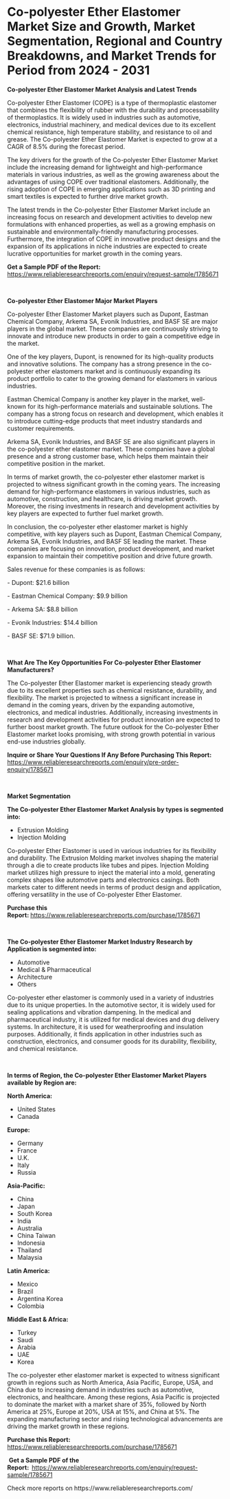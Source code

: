 <p><h1>Co-polyester Ether Elastomer Market Size and Growth, Market Segmentation, Regional and Country Breakdowns, and Market Trends for Period from 2024 -  2031</h1></p><p><strong>Co-polyester Ether Elastomer Market Analysis and Latest Trends</strong></p>
<p><p>Co-polyester Ether Elastomer (COPE) is a type of thermoplastic elastomer that combines the flexibility of rubber with the durability and processability of thermoplastics. It is widely used in industries such as automotive, electronics, industrial machinery, and medical devices due to its excellent chemical resistance, high temperature stability, and resistance to oil and grease. The Co-polyester Ether Elastomer Market is expected to grow at a CAGR of 8.5% during the forecast period.</p><p>The key drivers for the growth of the Co-polyester Ether Elastomer Market include the increasing demand for lightweight and high-performance materials in various industries, as well as the growing awareness about the advantages of using COPE over traditional elastomers. Additionally, the rising adoption of COPE in emerging applications such as 3D printing and smart textiles is expected to further drive market growth.</p><p>The latest trends in the Co-polyester Ether Elastomer Market include an increasing focus on research and development activities to develop new formulations with enhanced properties, as well as a growing emphasis on sustainable and environmentally-friendly manufacturing processes. Furthermore, the integration of COPE in innovative product designs and the expansion of its applications in niche industries are expected to create lucrative opportunities for market growth in the coming years.</p></p>
<p><strong>Get a Sample PDF of the Report:&nbsp;</strong> <a href="https://www.reliableresearchreports.com/enquiry/request-sample/1785671">https://www.reliableresearchreports.com/enquiry/request-sample/1785671</a></p>
<p>&nbsp;</p>
<p><strong>Co-polyester Ether Elastomer Major Market Players</strong></p>
<p><p>Co-polyester Ether Elastomer Market players such as Dupont, Eastman Chemical Company, Arkema SA, Evonik Industries, and BASF SE are major players in the global market. These companies are continuously striving to innovate and introduce new products in order to gain a competitive edge in the market.</p><p>One of the key players, Dupont, is renowned for its high-quality products and innovative solutions. The company has a strong presence in the co-polyester ether elastomers market and is continuously expanding its product portfolio to cater to the growing demand for elastomers in various industries.</p><p>Eastman Chemical Company is another key player in the market, well-known for its high-performance materials and sustainable solutions. The company has a strong focus on research and development, which enables it to introduce cutting-edge products that meet industry standards and customer requirements.</p><p>Arkema SA, Evonik Industries, and BASF SE are also significant players in the co-polyester ether elastomer market. These companies have a global presence and a strong customer base, which helps them maintain their competitive position in the market.</p><p>In terms of market growth, the co-polyester ether elastomer market is projected to witness significant growth in the coming years. The increasing demand for high-performance elastomers in various industries, such as automotive, construction, and healthcare, is driving market growth. Moreover, the rising investments in research and development activities by key players are expected to further fuel market growth.</p><p>In conclusion, the co-polyester ether elastomer market is highly competitive, with key players such as Dupont, Eastman Chemical Company, Arkema SA, Evonik Industries, and BASF SE leading the market. These companies are focusing on innovation, product development, and market expansion to maintain their competitive position and drive future growth.</p><p>Sales revenue for these companies is as follows:</p><p>- Dupont: $21.6 billion</p><p>- Eastman Chemical Company: $9.9 billion</p><p>- Arkema SA: $8.8 billion</p><p>- Evonik Industries: $14.4 billion</p><p>- BASF SE: $71.9 billion.</p></p>
<p>&nbsp;</p>
<p><strong>What Are The Key Opportunities For Co-polyester Ether Elastomer Manufacturers?</strong></p>
<p><p>The Co-polyester Ether Elastomer market is experiencing steady growth due to its excellent properties such as chemical resistance, durability, and flexibility. The market is projected to witness a significant increase in demand in the coming years, driven by the expanding automotive, electronics, and medical industries. Additionally, increasing investments in research and development activities for product innovation are expected to further boost market growth. The future outlook for the Co-polyester Ether Elastomer market looks promising, with strong growth potential in various end-use industries globally.</p></p>
<p><strong>Inquire or Share Your Questions If Any Before Purchasing This Report:</strong> <a href="https://www.reliableresearchreports.com/enquiry/pre-order-enquiry/1785671">https://www.reliableresearchreports.com/enquiry/pre-order-enquiry/1785671</a></p>
<p>&nbsp;</p>
<p><strong>Market Segmentation</strong></p>
<p><strong>The Co-polyester Ether Elastomer Market Analysis by types is segmented into:</strong></p>
<p><ul><li>Extrusion Molding</li><li>Injection Molding</li></ul></p>
<p><p>Co-polyester Ether Elastomer is used in various industries for its flexibility and durability. The Extrusion Molding market involves shaping the material through a die to create products like tubes and pipes. Injection Molding market utilizes high pressure to inject the material into a mold, generating complex shapes like automotive parts and electronics casings. Both markets cater to different needs in terms of product design and application, offering versatility in the use of Co-polyester Ether Elastomer.</p></p>
<p><strong>Purchase this Report:&nbsp;</strong><a href="https://www.reliableresearchreports.com/purchase/1785671">https://www.reliableresearchreports.com/purchase/1785671</a></p>
<p>&nbsp;</p>
<p><strong>The Co-polyester Ether Elastomer Market Industry Research by Application is segmented into:</strong></p>
<p><ul><li>Automotive</li><li>Medical & Pharmaceutical</li><li>Architecture</li><li>Others</li></ul></p>
<p><p>Co-polyester ether elastomer is commonly used in a variety of industries due to its unique properties. In the automotive sector, it is widely used for sealing applications and vibration dampening. In the medical and pharmaceutical industry, it is utilized for medical devices and drug delivery systems. In architecture, it is used for weatherproofing and insulation purposes. Additionally, it finds application in other industries such as construction, electronics, and consumer goods for its durability, flexibility, and chemical resistance.</p></p>
<p>&nbsp;</p>
<p><strong>In terms of Region, the Co-polyester Ether Elastomer Market Players available by Region are:</strong></p>
<p>
    <p> <strong> North America: </strong>
        <ul>
            <li>United States</li>
            <li>Canada</li>
        </ul>
        </p> 
    <p> <strong> Europe: </strong>
        <ul>
            <li>Germany</li>
            <li>France</li>
            <li>U.K.</li>
            <li>Italy</li>
            <li>Russia</li>
        </ul>
        </p> 
    <p> <strong> Asia-Pacific: </strong>
        <ul>
            <li>China</li>
            <li>Japan</li>
            <li>South Korea</li>
            <li>India</li>
            <li>Australia</li>
            <li>China Taiwan</li>
            <li>Indonesia</li>
            <li>Thailand</li>
            <li>Malaysia</li>
        </ul>
        </p> 
    <p> <strong> Latin America: </strong>
        <ul>
            <li>Mexico</li>
            <li>Brazil</li>
            <li>Argentina Korea</li>
            <li>Colombia</li>
        </ul>
        </p> 
    <p> <strong> Middle East & Africa: </strong>
        <ul>
            <li>Turkey</li>
            <li>Saudi</li>
            <li>Arabia</li>
            <li>UAE</li>
            <li>Korea</li>
        </ul>
    </p>
    </p>
<p><p>The co-polyester ether elastomer market is expected to witness significant growth in regions such as North America, Asia Pacific, Europe, USA, and China due to increasing demand in industries such as automotive, electronics, and healthcare. Among these regions, Asia Pacific is projected to dominate the market with a market share of 35%, followed by North America at 25%, Europe at 20%, USA at 15%, and China at 5%. The expanding manufacturing sector and rising technological advancements are driving the market growth in these regions.</p></p>
<p><strong>Purchase this Report: </strong><a href="https://www.reliableresearchreports.com/purchase/1785671">https://www.reliableresearchreports.com/purchase/1785671</a></p>
<p>&nbsp;<strong>Get a Sample PDF of the Report:&nbsp;&nbsp;</strong><a href="https://www.reliableresearchreports.com/enquiry/request-sample/1785671">https://www.reliableresearchreports.com/enquiry/request-sample/1785671</a></p>
<p><strong></strong></p>
<p>Check more reports on https://www.reliableresearchreports.com/</p>